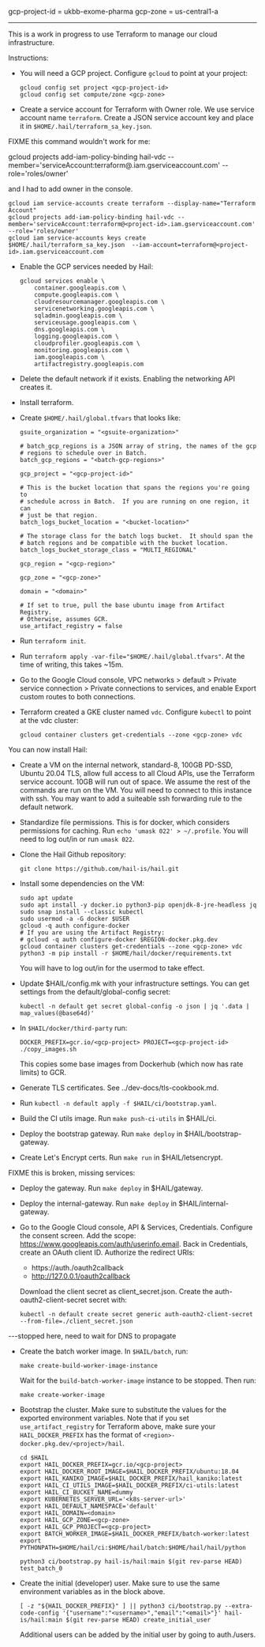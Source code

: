 
gcp-project-id = ukbb-exome-pharma
gcp-zone = us-central1-a

---

This is a work in progress to use Terraform to manage our cloud
infrastructure.

Instructions:

- You will need a GCP project.  Configure `gcloud` to point at your project:

   ```
   gcloud config set project <gcp-project-id>
   gcloud config set compute/zone <gcp-zone>
   ```

- Create a service account for Terraform with Owner role.  We use
  service account name `terraform`.  Create a JSON service account key
  and place it in `$HOME/.hail/terraform_sa_key.json`.

FIXME this command wouldn't work for me:

gcloud projects add-iam-policy-binding hail-vdc --member='serviceAccount:terraform@<project-id>.iam.gserviceaccount.com' --role='roles/owner'

and I had to add owner in the console.

  ```
  gcloud iam service-accounts create terraform --display-name="Terraform Account"
  gcloud projects add-iam-policy-binding hail-vdc --member='serviceAccount:terraform@<project-id>.iam.gserviceaccount.com' --role='roles/owner'
  gcloud iam service-accounts keys create $HOME/.hail/terraform_sa_key.json  --iam-account=terraform@<project-id>.iam.gserviceaccount.com
  ```

- Enable the GCP services needed by Hail:

   ```
   gcloud services enable \
       container.googleapis.com \
       compute.googleapis.com \
       cloudresourcemanager.googleapis.com \
       servicenetworking.googleapis.com \
       sqladmin.googleapis.com \
       serviceusage.googleapis.com \
       dns.googleapis.com \
       logging.googleapis.com \
       cloudprofiler.googleapis.com \
       monitoring.googleapis.com \
       iam.googleapis.com \
       artifactregistry.googleapis.com
   ```

- Delete the default network if it exists.  Enabling the networking
  API creates it.

- Install terraform.

- Create `$HOME/.hail/global.tfvars` that looks like:

   ```
   gsuite_organization = "<gsuite-organization>"

   # batch_gcp_regions is a JSON array of string, the names of the gcp
   # regions to schedule over in Batch.
   batch_gcp_regions = "<batch-gcp-regions>"

   gcp_project = "<gcp-project-id>"

   # This is the bucket location that spans the regions you're going to
   # schedule across in Batch.  If you are running on one region, it can
   # just be that region.
   batch_logs_bucket_location = "<bucket-location>"

   # The storage class for the batch logs bucket.  It should span the
   # batch regions and be compatible with the bucket location.
   batch_logs_bucket_storage_class = "MULTI_REGIONAL"

   gcp_region = "<gcp-region>"

   gcp_zone = "<gcp-zone>"

   domain = "<domain>"
  
   # If set to true, pull the base ubuntu image from Artifact Registry.
   # Otherwise, assumes GCR.
   use_artifact_registry = false
   ```

- Run `terraform init`.

- Run `terraform apply -var-file="$HOME/.hail/global.tfvars"`.  At the
  time of writing, this takes ~15m.

- Go to the Google Cloud console, VPC networks > default > Private
  service connection > Private connections to services, and enable
  Export custom routes to both connections.

 - Terraform created a GKE cluster named `vdc`.  Configure `kubectl`
   to point at the vdc cluster:

   ```
   gcloud container clusters get-credentials --zone <gcp-zone> vdc
   ```

You can now install Hail:

- Create a VM on the internal network, standard-8, 100GB PD-SSD,
  Ubuntu 20.04 TLS, allow full access to all Cloud APIs, use the
  Terraform service account.  10GB will run out of space.  We assume
  the rest of the commands are run on the VM.  You will need to
  connect to this instance with ssh.  You may want to add a suiteable
  ssh forwarding rule to the default network.

- Standardize file permissions.  This is for docker, which considers
  permissions for caching.  Run `echo 'umask 022' > ~/.profile`.  You
  will need to log out/in or run `umask 022`.

- Clone the Hail Github repository:

  ```
  git clone https://github.com/hail-is/hail.git
  ```

- Install some dependencies on the VM:

  ```
  sudo apt update
  sudo apt install -y docker.io python3-pip openjdk-8-jre-headless jq
  sudo snap install --classic kubectl
  sudo usermod -a -G docker $USER
  gcloud -q auth configure-docker
  # If you are using the Artifact Registry:
  # gcloud -q auth configure-docker $REGION-docker.pkg.dev
  gcloud container clusters get-credentials --zone <gcp-zone> vdc
  python3 -m pip install -r $HOME/hail/docker/requirements.txt
  ```

  You will have to log out/in for the usermod to take effect.

- Update $HAIL/config.mk with your infrastructure settings.  You can
  get settings from the default/global-config secret:

  ```
  kubectl -n default get secret global-config -o json | jq '.data | map_values(@base64d)'
  ```

- In `$HAIL/docker/third-party` run:

  ```
  DOCKER_PREFIX=gcr.io/<gcp-project> PROJECT=<gcp-project-id> ./copy_images.sh
  ```

  This copies some base images from Dockerhub (which now has rate
  limits) to GCR.

- Generate TLS certificates.  See ../dev-docs/tls-cookbook.md.

- Run `kubectl -n default apply -f $HAIL/ci/bootstrap.yaml`.

- Build the CI utils image.  Run `make push-ci-utils` in $HAIL/ci.

- Deploy the bootstrap gateway.  Run `make deploy` in
  $HAIL/bootstrap-gateway.

- Create Let's Encrypt certs. Run `make run` in $HAIL/letsencrypt.

FIXME this is broken, missing services:
- Deploy the gateway.  Run `make deploy` in $HAIL/gateway.

- Deploy the internal-gateway.  Run `make deploy` in $HAIL/internal-gateway.

- Go to the Google Cloud console, API & Services, Credentials.
  Configure the consent screen.  Add the scope:
  https://www.googleapis.com/auth/userinfo.email.  Back in Credentials, create an OAuth
  client ID.  Authorize the redirect URIs:

   - https://auth.<domain>/oauth2callback
   - http://127.0.0.1/oauth2callback

  Download the client secret as client_secret.json.  Create the
  auth-oauth2-client-secret secret with:

  ```
  kubectl -n default create secret generic auth-oauth2-client-secret --from-file=./client_secret.json
  ```

---stopped here, need to wait for DNS to propagate

- Create the batch worker image.  In `$HAIL/batch`, run:

  ```
  make create-build-worker-image-instance
  ```

  Wait for the `build-batch-worker-image` instance to be stopped. Then run:

  ```
  make create-worker-image
  ```

- Bootstrap the cluster. Make sure to substitute the values for the exported
  environment variables. Note that if you set `use_artifact_registry` for Terraform
  above, make sure your `HAIL_DOCKER_PREFIX` has the format of
  `<region>-docker.pkg.dev/<project>/hail`.

  ```
  cd $HAIL
  export HAIL_DOCKER_PREFIX=gcr.io/<gcp-project>
  export HAIL_DOCKER_ROOT_IMAGE=$HAIL_DOCKER_PREFIX/ubuntu:18.04
  export HAIL_KANIKO_IMAGE=$HAIL_DOCKER_PREFIX/hail_kaniko:latest
  export HAIL_CI_UTILS_IMAGE=$HAIL_DOCKER_PREFIX/ci-utils:latest
  export HAIL_CI_BUCKET_NAME=dummy
  export KUBERNETES_SERVER_URL='<k8s-server-url>'
  export HAIL_DEFAULT_NAMESPACE='default'
  export HAIL_DOMAIN=<domain>
  export HAIL_GCP_ZONE=<gcp-zone>
  export HAIL_GCP_PROJECT=<gcp-project>
  export BATCH_WORKER_IMAGE=$HAIL_DOCKER_PREFIX/batch-worker:latest
  export PYTHONPATH=$HOME/hail/ci:$HOME/hail/batch:$HOME/hail/hail/python

  python3 ci/bootstrap.py hail-is/hail:main $(git rev-parse HEAD) test_batch_0
  ```

- Create the initial (developer) user. Make sure to use the same environment
  variables as in the block above.

  ```
  [ -z "${HAIL_DOCKER_PREFIX}" ] || python3 ci/bootstrap.py --extra-code-config '{"username":"<username>","email":"<email>"}' hail-is/hail:main $(git rev-parse HEAD) create_initial_user
  ```

  Additional users can be added by the initial user by going to auth.<domain>/users.
